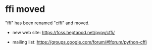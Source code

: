 ffi moved
=========

"ffi" has been renamed "cffi" and moved.

* new web site: https://foss.heptapod.net/pypy/cffi/

* mailing list: https://groups.google.com/forum/#!forum/python-cffi
